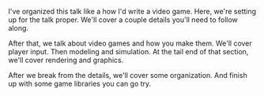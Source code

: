 I've organized this talk like a how I'd write a video game.
Here, we're setting up for the talk proper.
We'll cover a couple details you'll need to follow along.

After that, we talk about video games and how you make them.
We'll cover player input.
Then modeling and simulation.
At the tail end of that section, we'll cover rendering and graphics.

After we break from the details, we'll cover some organization.
And finish up with some game libraries you can go try.
